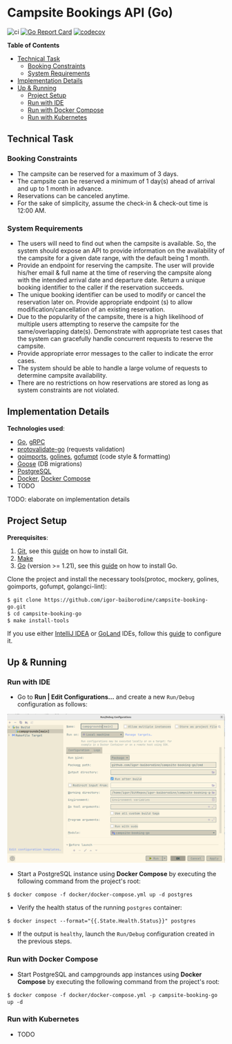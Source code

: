 # Campsite Bookings API (Go)

![ci](https://github.com/igor-baiborodine/campsite-booking-go/workflows/ci/badge.svg)
[![Go Report Card](https://goreportcard.com/badge/github.com/igor-baiborodine/campsite-booking-go)](https://goreportcard.com/report/github.com/igor-baiborodine/campsite-booking-go)
[![codecov](https://codecov.io/gh/igor-baiborodine/campsite-booking-go/graph/badge.svg?token=XTDH6MGEDJ)](https://codecov.io/gh/igor-baiborodine/campsite-booking-go)


<!-- START doctoc generated TOC please keep comment here to allow auto update -->
<!-- DON'T EDIT THIS SECTION, INSTEAD RE-RUN doctoc TO UPDATE -->
**Table of Contents**

- [Technical Task](#technical-task)
  - [Booking Constraints](#booking-constraints)
  - [System Requirements](#system-requirements)
- [Implementation Details](#implementation-details)
- [Up & Running](#up--running)
  - [Project Setup](#project-setup)
  - [Run with IDE](#run-with-ide)
  - [Run with Docker Compose](#run-with-docker-compose)
  - [Run with Kubernetes](#run-with-kubernetes)

<!-- END doctoc generated TOC please keep comment here to allow auto update -->

## Technical Task

### Booking Constraints

* The campsite can be reserved for a maximum of 3 days.
* The campsite can be reserved a minimum of 1 day(s) ahead of arrival and up to 1 month in advance.
* Reservations can be canceled anytime.
* For the sake of simplicity, assume the check-in & check-out time is 12:00 AM.

### System Requirements

* The users will need to find out when the campsite is available. So, the system should expose an API
  to provide information on the availability of the campsite for a given date range, with the default
  being 1 month.
* Provide an endpoint for reserving the campsite. The user will provide his/her email & full name
  at the time of reserving the campsite along with the intended arrival date and departure date. Return
  a unique booking identifier to the caller if the reservation succeeds.
* The unique booking identifier can be used to modify or cancel the reservation later on. Provide
  appropriate endpoint (s) to allow modification/cancellation of an existing reservation.
* Due to the popularity of the campsite, there is a high likelihood of multiple users attempting to
  reserve the campsite for the same/overlapping date(s). Demonstrate with appropriate test cases
  that the system can gracefully handle concurrent requests to reserve the campsite.
* Provide appropriate error messages to the caller to indicate the error cases.
* The system should be able to handle a large volume of requests to determine campsite
  availability.
* There are no restrictions on how reservations are stored as long as system constraints are not
  violated.

## Implementation Details

**Technologies used**:

* [Go](https://github.com/golang/go), [gRPC](https://github.com/grpc/grpc-go) 
* [protovalidate-go](https://github.com/bufbuild/protovalidate-go) (requests validation)
* [goimports](https://pkg.go.dev/golang.org/x/tools/cmd/goimports), [golines](https://github.com/segmentio/golines), [gofumpt](https://github.com/mvdan/gofumpt) (code style & formatting)
* [Goose](https://pressly.github.io/goose/) (DB migrations)
* [PostgreSQL](https://www.postgresql.org/)  
* [Docker](https://www.docker.com/), [Docker Compose](https://docs.docker.com/compose/)
* TODO

TODO: elaborate on implementation details

## Project Setup

**Prerequisites**:
1. [Git](https://git-scm.com/), see this [guide](https://git-scm.com/book/en/v2/Getting-Started-Installing-Git) on how to install Git.
2. [Make](https://man7.org/linux/man-pages/man1/make.1.html)
3. [Go](https://go.dev/) (version >= 1.21), see this [guide](https://go.dev/doc/install) on how to install Go.

Clone the project and install the necessary tools(protoc, mockery, golines, goimports, gofumpt,
golangci-lint):

```shell
$ git clone https://github.com/igor-baiborodine/campsite-booking-go.git
$ cd campsite-booking-go
$ make install-tools
```

If you use either [IntelliJ IDEA](https://www.jetbrains.com/idea/) or [GoLand](https://www.jetbrains.com/go/) IDEs,
follow this [guide](/docs/ide-setup/README.md) to configure it.

## Up & Running

### Run with IDE

* Go to **Run | Edit Configurations...** and create a new `Run/Debug` configuration as follows:

![Run with IDE Config](/docs/run-with-ide-config.png)

* Start a PostgreSQL instance using **Docker Compose** by executing the following command from the
  project's root:

```shell
$ docker compose -f docker/docker-compose.yml up -d postgres 
```

* Verify the health status of the running `postgres` container:
```shell
$ docker inspect --format="{{.State.Health.Status}}" postgres
```

* If the output is `healthy`, launch the `Run/Debug` configuration
  created in the previous steps.

### Run with Docker Compose

* Start PostgreSQL and campgrounds app instances using **Docker Compose** by executing the following
  command from the project's root:

```shell
$ docker compose -f docker/docker-compose.yml -p campsite-booking-go up -d 
```

### Run with Kubernetes

* TODO

